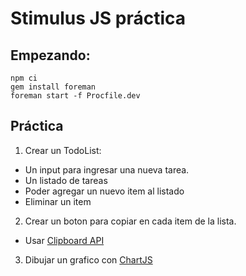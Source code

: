 # Stimulus JS práctica

## Empezando:

```
npm ci
gem install foreman
foreman start -f Procfile.dev
```

## Práctica

1. Crear un TodoList:
  - Un input para ingresar una nueva tarea.
  - Un listado de tareas
  - Poder agregar un nuevo item al listado
  - Eliminar un item

2. Crear un boton para copiar en cada item de la lista.
  - Usar [Clipboard API](https://developer.mozilla.org/es/docs/Web/API/Clipboard_API)

3. Dibujar un grafico con [ChartJS](https://www.chartjs.org/)


